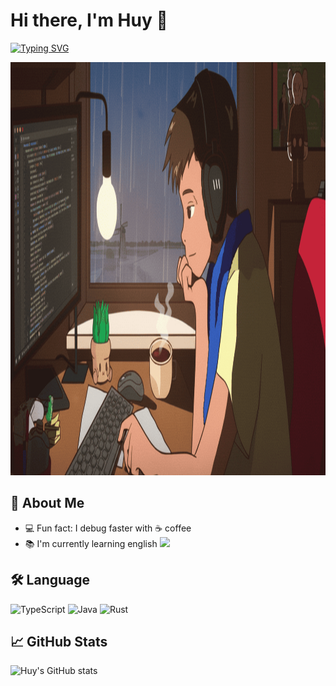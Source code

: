 # Hi there, I'm Huy 👋

[![Typing SVG](https://readme-typing-svg.herokuapp.com?size=17&duration=1200&color=F75C7E&lines=Software+Developer;;Always+Learning+New+Things)](https://git.io/typing-svg)

<img width="1385" height="661" alt="image" src="./image.png" />



## 🚀 About Me
- 💻 Fun fact: I debug faster with ☕ coffee  
- 📚 I'm currently learning english <img src="https://cdn-icons-png.flaticon.com/128/197/197484.png" width="17" />


## 🛠️ Language
![TypeScript](https://img.shields.io/badge/TypeScript-3178C6?style=for-the-badge&logo=typescript&logoColor=white)
![Java](https://img.shields.io/badge/Java-007396?style=for-the-badge&logo=java&logoColor=white)
![Rust](https://img.shields.io/badge/Rust-000000?style=for-the-badge&logo=rust&logoColor=white)


## 📈 GitHub Stats
![Huy's GitHub stats](https://github-readme-stats.vercel.app/api?username=huy-pt-vnext&show_icons=true&theme=radical)
